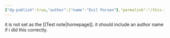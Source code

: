 ```yaml
---
{"dg-publish":true,"author":{"name":"Evil Porsen"},"permalink":"/this-is-another-test-note/","dgPassFrontmatter":true,"noteIcon":"","created":"2024-12-02T08:51:34.695-06:00","updated":"2024-12-02T12:38:41.356-06:00"}
---
```


it is not set as the [[Test note\|homepage]]. it should include an author name if i did this correctly.